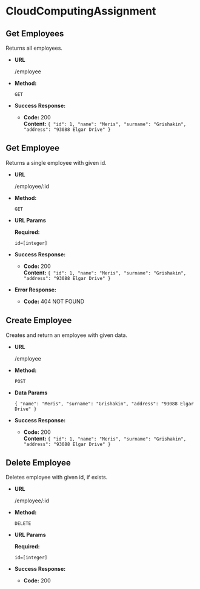 # CloudComputingAssignment

**Get Employees**
----
  Returns all employees.

* **URL**

  /employee

* **Method:**

  `GET`

* **Success Response:**

  * **Code:** 200 <br />
    **Content:** `{
        "id": 1,
        "name": "Meris",
        "surname": "Grishakin",
        "address": "93088 Elgar Drive"
    }`
    

**Get Employee**
----
  Returns a single employee with given id.

* **URL**

  /employee/:id

* **Method:**

  `GET`
  
*  **URL Params**

   **Required:**
 
   `id=[integer]`

* **Success Response:**

  * **Code:** 200 <br />
    **Content:** `{
        "id": 1,
        "name": "Meris",
        "surname": "Grishakin",
        "address": "93088 Elgar Drive"
    }`
 
* **Error Response:**

  * **Code:** 404 NOT FOUND <br />

**Create Employee**
----
  Creates and return an employee with given data.

* **URL**

  /employee

* **Method:**

  `POST`

* **Data Params**

  `{
        "name": "Meris",
        "surname": "Grishakin",
        "address": "93088 Elgar Drive"
    }`

* **Success Response:**

  * **Code:** 200 <br />
    **Content:** `{
        "id": 1,
        "name": "Meris",
        "surname": "Grishakin",
        "address": "93088 Elgar Drive"
    }`
    

**Delete Employee**
----
  Deletes employee with given id, if exists.

* **URL**

  /employee/:id

* **Method:**

  `DELETE`
  
*  **URL Params**

   **Required:**
 
   `id=[integer]`

* **Success Response:**

  * **Code:** 200 <br />
 
